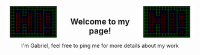 
<img  align="left" src="content/hi!.gif" width="150px">
<img  align="right" src="content/hi!.gif" width="150px">


<h2 align="center" width="1000px">
    Welcome to my page!
</h2>

<p align="center" width="100">
    I'm Gabriel, feel free to ping me for more details about my work
</p>





<!--
**GabrielSten/GabrielSten** is a ✨ _special_ ✨ repository because its `README.md` (this file) appears on your GitHub profile.

Here are some ideas to get you started:

- 🔭 I’m currently working on ...
- 🌱 I’m currently learning ...
- 👯 I’m looking to collaborate on ...
- 🤔 I’m looking for help with ...
- 💬 Ask me about ...
- 📫 How to reach me: ...
- 😄 Pronouns: ...
- ⚡ Fun fact: ...
-->
